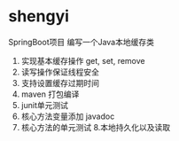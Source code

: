 # shengyi
SpringBoot项目
编写一个Java本地缓存类
1. 实现基本缓存操作 get, set, remove
2. 读写操作保证线程安全
3. 支持设置缓存过期时间
4. maven 打包编译
5. junit单元测试
6. 核心方法变量添加 javadoc
7. 核心方法的单元测试
8.本地持久化以及读取

